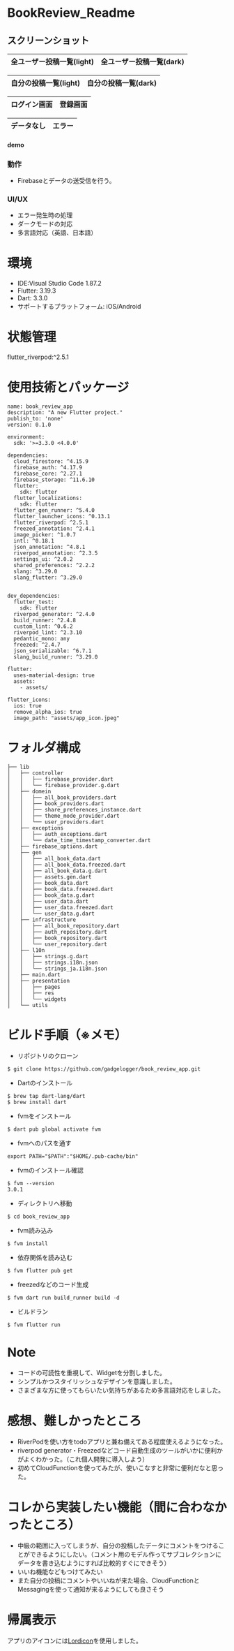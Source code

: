 # BookReview_Readme

## スクリーンショット
| 全ユーザー投稿一覧(light) | 全ユーザー投稿一覧(dark) |
|:-:|:-:|


| 自分の投稿一覧(light) | 自分の投稿一覧(dark) |
|:-:|:-:|

| ログイン画面 | 登録画面 |
|:-:|:-:|



| データなし | エラー |
|:-:|:-:|

#### demo


### 動作
- Firebaseとデータの送受信を行う。

### UI/UX
- エラー発生時の処理
- ダークモードの対応
- 多言語対応（英語、日本語）
# 環境
-  IDE:Visual Studio Code 1.87.2
-  Flutter: 3.19.3
-  Dart: 3.3.0
-  サポートするプラットフォーム: iOS/Android
# 状態管理
flutter_riverpod:^2.5.1
# 使用技術とパッケージ
```
name: book_review_app
description: "A new Flutter project."
publish_to: 'none'
version: 0.1.0

environment:
  sdk: '>=3.3.0 <4.0.0'

dependencies:
  cloud_firestore: ^4.15.9
  firebase_auth: ^4.17.9
  firebase_core: ^2.27.1
  firebase_storage: ^11.6.10
  flutter:
    sdk: flutter
  flutter_localizations:
    sdk: flutter  
  flutter_gen_runner: ^5.4.0
  flutter_launcher_icons: ^0.13.1
  flutter_riverpod: ^2.5.1
  freezed_annotation: ^2.4.1
  image_picker: ^1.0.7
  intl: ^0.18.1
  json_annotation: ^4.8.1
  riverpod_annotation: ^2.3.5
  settings_ui: ^2.0.2
  shared_preferences: ^2.2.2
  slang: ^3.29.0
  slang_flutter: ^3.29.0


dev_dependencies:
  flutter_test:
    sdk: flutter
  riverpod_generator: ^2.4.0
  build_runner: ^2.4.8
  custom_lint: ^0.6.2
  riverpod_lint: ^2.3.10
  pedantic_mono: any
  freezed: ^2.4.7
  json_serializable: ^6.7.1
  slang_build_runner: ^3.29.0

flutter:
  uses-material-design: true
  assets:
    - assets/

flutter_icons:
  ios: true
  remove_alpha_ios: true
  image_path: "assets/app_icon.jpeg"

```



# フォルダ構成
```
├── lib
│   ├── controller
│   │   ├── firebase_provider.dart
│   │   └── firebase_provider.g.dart
│   ├── domein
│   │   ├── all_book_providers.dart
│   │   ├── book_providers.dart
│   │   ├── share_preferences_instance.dart
│   │   ├── theme_mode_provider.dart
│   │   └── user_providers.dart
│   ├── exceptions
│   │   ├── auth_exceptions.dart
│   │   └── date_time_timestamp_converter.dart
│   ├── firebase_options.dart
│   ├── gen
│   │   ├── all_book_data.dart
│   │   ├── all_book_data.freezed.dart
│   │   ├── all_book_data.g.dart
│   │   ├── assets.gen.dart
│   │   ├── book_data.dart
│   │   ├── book_data.freezed.dart
│   │   ├── book_data.g.dart
│   │   ├── user_data.dart
│   │   ├── user_data.freezed.dart
│   │   └── user_data.g.dart
│   ├── infrastructure
│   │   ├── all_book_repository.dart
│   │   ├── auth_repository.dart
│   │   ├── book_repository.dart
│   │   └── user_repository.dart
│   ├── l10n
│   │   ├── strings.g.dart
│   │   ├── strings.i18n.json
│   │   └── strings_ja.i18n.json
│   ├── main.dart
│   ├── presentation
│   │   ├── pages
│   │   ├── res
│   │   └── widgets
│   └── utils

```
# ビルド手順（※メモ）


- リポジトリのクローン
```
$ git clone https://github.com/gadgelogger/book_review_app.git
```
- Dartのインストール
```
$ brew tap dart-lang/dart
$ brew install dart
```
- fvmをインストール
```
$ dart pub global activate fvm
```
- fvmへのパスを通す
```
export PATH="$PATH":"$HOME/.pub-cache/bin"
```
- fvmのインストール確認
```
$ fvm --version
3.0.1
```


- ディレクトリへ移動
```
$ cd book_review_app
```

- fvm読み込み
```
$ fvm install
```

- 依存関係を読み込む
```
$ fvm flutter pub get
```

- freezedなどのコード生成
```
$ fvm dart run build_runner build -d

```

- ビルドラン
```
$ fvm flutter run
```


# Note
- コードの可読性を重視して、Widgetを分割しました。
- シンプルかつスタイリッシュなデザインを意識しました。
- さまざまな方に使ってもらいたい気持ちがあるため多言語対応をしました。
# 感想、難しかったところ
- RiverPodを使い方をtodoアプリと兼ね備えてある程度使えるようになった。
- riverpod generator・Freezedなどコード自動生成のツールがいかに便利かがよくわかった。（これ個人開発に導入しよう）
- 初めてCloudFunctionを使ってみたが、使いこなすと非常に便利だなと思った。
# コレから実装したい機能（間に合わなかったところ）
- 中級の範囲に入ってしまうが、自分の投稿したデータにコメントをつけることができるようにしたい。（コメント用のモデル作ってサブコレクションにデータを書き込むようにすれば比較的すぐにできそう）
- いいね機能などもつけてみたい
- また自分の投稿にコメントやいいねが来た場合、CloudFunctionとMessagingを使って通知が来るようにしても良さそう

# 帰属表示
アプリのアイコンには[Lordicon](https://lordicon.com/)を使用しました。

